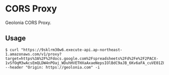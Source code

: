 # CORS Proxy

Geolonia CORS Proxy.

## Usage

```shell
$ curl "https://9sklrm30w6.execute-api.ap-northeast-1.amazonaws.com/v1/proxy?target=https%3A%2F%2Fdocs.google.com%2Fspreadsheets%2Fd%2Fe%2F2PACX-1vSfOqM3wAcsEmQLDW4nPOaj_WDuhHVETHXaAxaeNepsIOlBdC9aJB_6Kv6aFA_cuVE01Z89l4UpoL2J%2Fpub%3Fgid%3D0%26single%3Dtrue%26output%3Dcsv" --header "Origin: https://geolonia.com" -i
```
